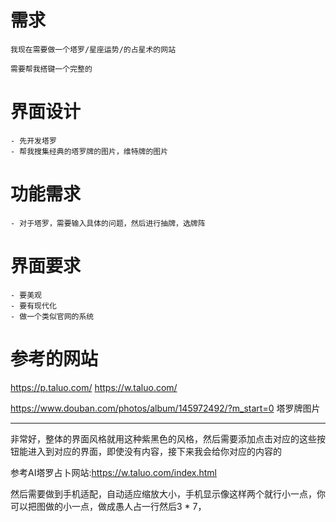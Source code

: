 # 需求
    我现在需要做一个塔罗/星座运势/的占星术的网站

    需要帮我搭键一个完整的


# 界面设计
    - 先开发塔罗
    - 帮我搜集经典的塔罗牌的图片，维特牌的图片
# 功能需求
    - 对于塔罗，需要输入具体的问题，然后进行抽牌，选牌阵

# 界面要求

    - 要美观
    - 要有现代化
    - 做一个类似官网的系统


# 参考的网站
https://p.taluo.com/
https://w.taluo.com/

https://www.douban.com/photos/album/145972492/?m_start=0 塔罗牌图片



------ 
非常好，整体的界面风格就用这种紫黑色的风格，然后需要添加点击对应的这些按钮能进入到对应的界面，即使没有内容，接下来我会给你对应的内容的



参考AI塔罗占卜网站:https://w.taluo.com/index.html


    
然后需要做到手机适配，自动适应缩放大小，手机显示像这样两个就行小一点，你可以把图做的小一点，做成愚人占一行然后3 * 7，